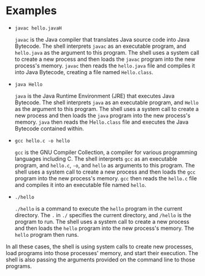 # Examples

*   `javac hello.javaH`

    `javac` is the Java compiler that translates Java source code into Java Bytecode. The shell interprets `javac` as an executable program, and `hello.java` as the argument to this program. The shell uses a system call to create a new process and then loads the `javac` program into the new process's memory. `javac` then reads the `hello.java` file and compiles it into Java Bytecode, creating a file named `Hello.class`.
*   `java Hello`

    `java` is the Java Runtime Environment (JRE) that executes Java Bytecode. The shell interprets `java` as an executable program, and `Hello` as the argument to this program. The shell uses a system call to create a new process and then loads the `java` program into the new process's memory. `java` then reads the H`ello.class` file and executes the Java Bytecode contained within.
*   `gcc hello.c -o hello`

    `gcc` is the GNU Compiler Collection, a compiler for various programming languages including C. The shell interprets `gcc` as an executable program, and `hello.c`, `-o`, and `hello` as arguments to this program. The shell uses a system call to create a new process and then loads the `gcc` program into the new process's memory. `gcc` then reads the `hello.c` file and compiles it into an executable file named `hello`.
*   `./hello`

    `./hello` is a command to execute the `hello` program in the current directory. The `.` in `./` specifies the current directory, and `/hello` is the program to run. The shell uses a system call to create a new process and then loads the `hello` program into the new process's memory. The `hello` program then runs.

In all these cases, the shell is using system calls to create new processes, load programs into those processes' memory, and start their execution. The shell is also passing the arguments provided on the command line to those programs.
